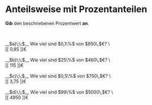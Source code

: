 <!--
version:  0.0.1

language: de

@style
input {
    text-align: center;
}

.flex-container {
    display: flex;
    flex-wrap: wrap;
    align-items: stretch;
    gap: 20px;
}

.flex-child {
    flex: 1;
    min-width: 350px;
    margin-right: 20px;
}

@media (max-width: 400px) {
    .flex-child {
        flex: 100%;
        margin-right: 0;
    }
}
@end

formula: \carry   \textcolor{red}{\scriptsize #1}
formula: \digit   \rlap{\carry{#1}}\phantom{#2}#2
formula: \permil  \text{‰}

import: https://raw.githubusercontent.com/LiaTemplates/Tikz-Jax/main/README.md

script: https://cdn.jsdelivr.net/gh/LiaTemplates/Tikz-Jax@main/dist/index.js


tags: Prozentrechnung, sehr leicht, sehr niedrig, Angeben

comment: Wie viel sind zum Beispiel $25\%$ von 4000€? Bestimme den Prozentwert.

author: Martin Lommatzsch

-->




# Anteilsweise mit Prozentanteilen

**Gib** den beschriebenen Prozentwert **an**.

<br>

<section class="flex-container">
<div class="flex-child">
<br>
__$a)\;\;$__ Wie viel sind $0,1\%$ von $850\,$€?  \
<br>
 [[ 0,85   ]]€
<br>
</div>
<div class="flex-child">
<br>
__$b)\;\;$__ Wie viel sind $25\%$ von $460\,$€?  \
<br>
 [[  115  ]]€
<br>
</div>
<div class="flex-child">
<br>
__$c)\;\;$__ Wie viel sind $0,5\%$ von $750\,$€?  \
<br>
 [[  3,75  ]]€
<br>
</div>
<div class="flex-child">
<br>
__$d)\;\;$__ Wie viel sind $99\%$ von $5000\,$€?  \
<br>
 [[  4950  ]]€
<br>
</div>
</section>

<br>
<br>
<br>

